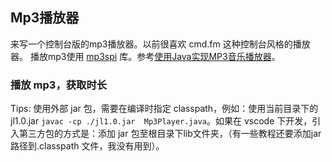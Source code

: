## Mp3播放器

来写一个控制台版的mp3播放器。以前很喜欢 cmd.fm 这种控制台风格的播放器。
播放mp3使用 [mp3spi](http://www.javazoom.net/mp3spi/documents.html) 库。参考[使用Java实现MP3音乐播放器](https://www.cnblogs.com/haoxia/archive/2009/06/03/1495419.html)。

### 播放 mp3，获取时长



Tips: 使用外部 jar 包，需要在编译时指定 classpath，例如：使用当前目录下的 jl1.0.jar `javac -cp ./jl1.0.jar  Mp3Player.java`。如果在 vscode 下开发，引入第三方包的方式是：添加 jar 包至根目录下lib文件夹，（有一些教程还要添加jar路径到.classpath 文件，我没有用到）。
